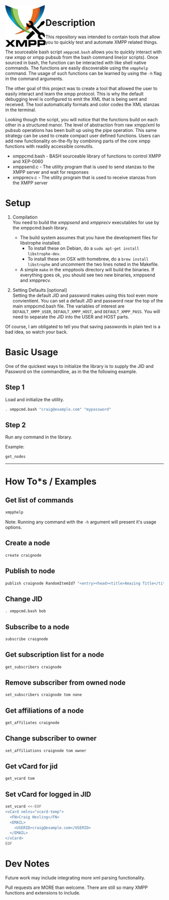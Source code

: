 <img align="left" src="https://github.com/linux4life798/xmpptools/blob/master/res/XMPPTools_logo.png" width="128">

# Description
This repository was intended to contain tools that allow you to
quickly test and automate XMPP related things.

The sourceable bash script `xmppcmd.bash` allows you to quickly
interact with raw xmpp or xmpp pubsub from the bash command line(or scripts).
Once sourced in bash, the function can be interacted with like shell
native commands. The functions are easily discoverable using the
`xmpphelp` command. The usage of such functions can be learned by
using the `-h` flag in the command arguments.

The other goal of this project was to create a tool that allowed the
user to easily interact and learn the xmpp protocol. This is why the
default debugging level is configured to emit the XML that is being
sent and received. The tool automatically formats and color codes the
XML stanzas in the terminal.

Looking though the script, you will notice that the functions build on
each other in a structured manor. The level of abstraction from raw
xmpp/xml to pubsub operations has been built up using the pipe operation.
This same strategy can be used to create compact user defined functions.
Users can add new functionality on-the-fly by combining parts of the core
xmpp functions with readily accessible coreutils.

* xmppcmd.bash - BASH sourceable library of functions to control XMPP and XEP-0060
* xmppsend.c   - The utility program that is used to send stanzas to the XMPP server and wait for responses
* xmpprecv.c   - The utility program that is used to receive stanzas from the XMPP server

# Setup

1. Compilation <br />
  You need to build the *xmppsend* and *xmpprecv* executables for use by the xmppcmd.bash library.
    * The build system assumes that you have the development files for libstrophe installed.
      - To install these on Debian, do a `sudo apt-get install libstrophe-dev`.
      - To install these on OSX with homebrew, do a `brew install libstrophe`
        and uncomment the two lines noted in the Makefile.
    * A simple `make` in the xmpptools directory will build the binaries. If everything goes ok, you should see 
      two new binaries, xmppsend and xmpprecv.

2. Setting Defaults [optional] <br />
  Setting the default JID and password makes using this tool even more convientient.
  You can set a default JID and password near the top of the main xmppcmd.bash file.
  The variables of interest are `DEFAULT_XMPP_USER`, `DEFAULT_XMPP_HOST`, and `DEFAULT_XMPP_PASS`.
  You will need to separate the JID into the USER and HOST parts.

  Of course, I am obligated to tell you that saving passwords in plain text is a bad idea, so watch your back.

# Basic Usage

One of the quickest ways to initialize the library is to supply the JID and Password on the commandline, as in the the following example.

## Step 1
Load and initialize the utility.

```bash
. xmppcmd.bash "craig@example.com" "mypassword"
```

## Step 2
Run any command in the library.

Example:
```bash
get_nodes
```

---

# How To*s / Examples

## Get list of commands
```bash
xmpphelp
```
Note: Running any command with the `-h` argument will present it's usage options.

## Create a node
```bash
create craignode
```

## Publish to node
```bash
publish craignode RandomItemId7 "<entry><head><title>Amazing Title</title></head><body>Some good website content</body></entry>"
```

## Change JID
```bash
. xmppcmd.bash bob
```

## Subscribe to a node
```bash
subscribe craignode
```

## Get subscription list for a node
```bash
get_subscribers craignode
```

## Remove subscriber from owned node
```bash
set_subscribers craignode tom none
```

## Get affiliations of a node
```bash
get_affiliates craignode
```

## Change subscriber to owner
```bash
set_affiliations craignode tom owner
```

## Get vCard for jid
```bash
get_vcard tom
```

## Set vCard for logged in JID
```bash
set_vcard <<-EOF
<vCard xmlns="vcard-temp">
  <FN>Craig Hesling</FN>
  <EMAIL>
    <USERID>craig@example.com</USERID>
  </EMAIL>
</vCard>
EOF
```
# Dev Notes

Future work may include integrating more xml parsing functionality.

Pull requests are MORE than welcome. There are still so many XMPP functions and extensions to include.
